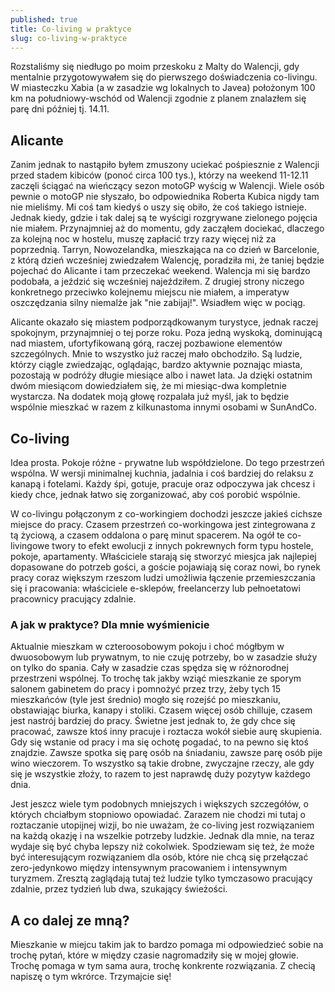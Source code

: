 ```yaml
---
published: true
title: Co-living w praktyce
slug: co-living-w-praktyce
---
```


Rozstaliśmy się niedługo po moim przeskoku z Malty do Walencji, gdy mentalnie przygotowywałem się do pierwszego doświadczenia co-livingu. W miasteczku Xabia (a w zasadzie wg lokalnych to Javea) położonym 100 km na południowy-wschód od Walencji zgodnie z planem znalazłem się parę dni później tj. 14.11. 

## Alicante

Zanim jednak to nastąpiło byłem zmuszony uciekać pośpiesznie z Walencji przed stadem kibiców (ponoć circa 100 tys.), którzy na weekend 11-12.11 zaczęli ściągać na wieńczący sezon motoGP wyścig w Walencji. Wiele osób pewnie o motoGP nie słyszało, bo odpowiednika Roberta Kubica nigdy tam nie mieliśmy. Mi coś tam kiedyś o uszy się obiło, że coś takiego istnieje. Jednak kiedy, gdzie i tak dalej są te wyścigi rozgrywane zielonego pojęcia nie miałem. Przynajmniej aż do momentu, gdy zacząłem dociekać, dlaczego za kolejną noc w hostelu, muszę zapłacić trzy razy więcej niż za poprzednią. Tarryn, Nowozelandka, mieszkająca na co dzień w Barcelonie, z którą dzień wcześniej zwiedzałem Walencję, poradziła mi, że taniej będzie pojechać do Alicante i tam przeczekać weekend. Walencja mi się bardzo podobała, a jeździć się wcześniej najeździłem. Z drugiej strony niczego konkretnego przeciwko kolejnemu miejscu nie miałem, a imperatyw oszczędzania silny niemalże jak "nie zabijaj!". Wsiadłem więc w pociąg.

Alicante okazało się miastem podporządkowanym turystyce, jednak raczej spokojnym, przynajmniej o tej porze roku. Poza jedną wyskoką, dominującą nad miastem, ufortyfikowaną górą, raczej pozbawione elementów szczególnych. Mnie to wszystko już raczej mało obchodziło. Są ludzie, którzy ciągle zwiedzając, oglądając, bardzo aktywnie poznając miasta, pozostają w podróży długie miesiące albo i nawet lata. Ja dzięki ostatnim dwóm miesiącom dowiedziałem się, że mi miesiąc-dwa kompletnie wystarcza. Na dodatek moją głowę rozpalała już myśl, jak to będzie wspólnie mieszkać w razem z kilkunastoma innymi osobami w SunAndCo.

## Co-living

Idea prosta. Pokoje różne - prywatne lub współdzielone. Do tego przestrzeń wspólna. W wersji minimalnej kuchnia, jadalnia i coś bardziej do relaksu z kanapą i fotelami. Każdy śpi, gotuje, pracuje oraz odpoczywa jak chcesz i kiedy chce, jednak łatwo się zorganizować, aby coś porobić wspólnie.

W co-livingu połączonym z co-workingiem dochodzi jeszcze jakieś cichsze miejsce do pracy. Czasem przestrzeń co-workingowa jest zintegrowana z tą życiową, a czasem oddalona o parę minut spacerem. Na ogół te co-livingowe twory to efekt ewolucji z innych pokrewnych form typu hostele, pokoje, apartamenty. Właściciele starają się stworzyć miesjca jak najlepiej dopasowane do potrzeb gości, a goście pojawiają się coraz nowi, bo rynek pracy coraz większym rzeszom ludzi umożliwia łączenie przemieszczania się i pracowania: właściciele e-sklepów, freelancerzy lub pełnoetatowi pracownicy pracujący zdalnie.

### A jak w praktyce? Dla mnie wyśmienicie

Aktualnie mieszkam w czteroosobowym pokoju i choć mógłbym w dwuosobowym lub prywatnym, to nie czuję potrzeby, bo w zasadzie służy on tylko do spania. Cały w zasadzie czas spędza się w różnorodnej przestrzeni wspólnej. To trochę tak jakby wziąć mieszkanie ze sporym salonem gabinetem do pracy i pomnożyć przez trzy, żeby tych 15 mieszkańców (tyle jest średnio) mogło się rozejść po mieszkaniu, obstawiając biurka, kanapy i stoliki. Czasem więcej osób chilluje, czasem jest nastrój bardziej do pracy. Świetne jest jednak to, że gdy chce się pracować, zawsze ktoś inny pracuje i roztacza wokół siebie aurę skupienia. Gdy się wstanie od pracy i ma się ochotę pogadać, to na pewno się ktoś znajdzie. Zawsze spotka się parę osób na śniadaniu, zawsze parę osób pije wino wieczorem. To wszystko są takie drobne, zwyczajne rzeczy, ale gdy się je wszystkie złoży, to razem to jest naprawdę duży pozytyw każdego dnia.

Jest jeszcz wiele tym podobnych mniejszych i większych szczegółów, o których chciałbym stopniowo opowiadać. Zarazem nie chodzi mi tutaj o roztaczanie utopijnej wizji, bo nie uważam, że co-living jest rozwiązaniem na każdą okazję i na wszelkie potrzeby ludzkie. Jednak dla mnie, na teraz wydaje się być chyba lepszy niż cokolwiek. Spodziewam się też, że może być interesującym rozwiązaniem dla osób, które nie chcą się przełączać zero-jedynkowo między intensywnym pracowaniem i intensywnym turyzmem. Zresztą zaglądają tutaj też ludzie tylko tymczasowo pracujący zdalnie, przez tydzień lub dwa, szukający świeżości.

## A co dalej ze mną?

Mieszkanie w miejcu takim jak to bardzo pomaga mi odpowiedzieć sobie na trochę pytań, które w między czasie  nagromadziły się w mojej głowie. Trochę pomaga w tym sama aura, trochę konkrente rozwiązania. Z checią napiszę o tym wkrórce. Trzymajcie się!